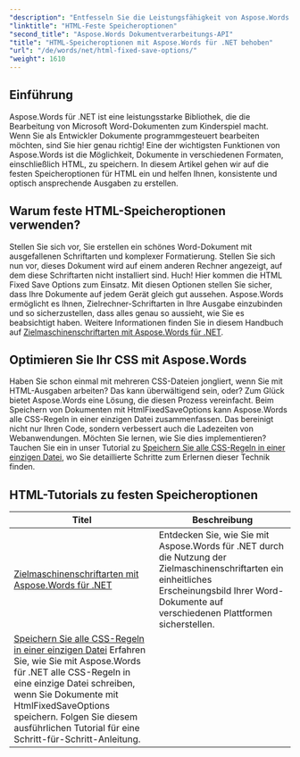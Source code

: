 ```yaml
---
"description": "Entfesseln Sie die Leistungsfähigkeit von Aspose.Words für .NET mit unseren umfassenden Tutorials zu HTML Fixed Save Options. Lernen Sie, Ihren Dokumenten-Workflow zu optimieren."
"linktitle": "HTML-Feste Speicheroptionen"
"second_title": "Aspose.Words Dokumentverarbeitungs-API"
"title": "HTML-Speicheroptionen mit Aspose.Words für .NET behoben"
"url": "/de/words/net/html-fixed-save-options/"
"weight": 1610
---
```


## Einführung

Aspose.Words für .NET ist eine leistungsstarke Bibliothek, die die Bearbeitung von Microsoft Word-Dokumenten zum Kinderspiel macht. Wenn Sie als Entwickler Dokumente programmgesteuert bearbeiten möchten, sind Sie hier genau richtig! Eine der wichtigsten Funktionen von Aspose.Words ist die Möglichkeit, Dokumente in verschiedenen Formaten, einschließlich HTML, zu speichern. In diesem Artikel gehen wir auf die festen Speicheroptionen für HTML ein und helfen Ihnen, konsistente und optisch ansprechende Ausgaben zu erstellen.

## Warum feste HTML-Speicheroptionen verwenden?

Stellen Sie sich vor, Sie erstellen ein schönes Word-Dokument mit ausgefallenen Schriftarten und komplexer Formatierung. Stellen Sie sich nun vor, dieses Dokument wird auf einem anderen Rechner angezeigt, auf dem diese Schriftarten nicht installiert sind. Huch! Hier kommen die HTML Fixed Save Options zum Einsatz. Mit diesen Optionen stellen Sie sicher, dass Ihre Dokumente auf jedem Gerät gleich gut aussehen. Aspose.Words ermöglicht es Ihnen, Zielrechner-Schriftarten in Ihre Ausgabe einzubinden und so sicherzustellen, dass alles genau so aussieht, wie Sie es beabsichtigt haben. Weitere Informationen finden Sie in diesem Handbuch auf [Zielmaschinenschriftarten mit Aspose.Words für .NET](./target-machine-font/).

## Optimieren Sie Ihr CSS mit Aspose.Words

Haben Sie schon einmal mit mehreren CSS-Dateien jongliert, wenn Sie mit HTML-Ausgaben arbeiten? Das kann überwältigend sein, oder? Zum Glück bietet Aspose.Words eine Lösung, die diesen Prozess vereinfacht. Beim Speichern von Dokumenten mit HtmlFixedSaveOptions kann Aspose.Words alle CSS-Regeln in einer einzigen Datei zusammenfassen. Das bereinigt nicht nur Ihren Code, sondern verbessert auch die Ladezeiten von Webanwendungen. Möchten Sie lernen, wie Sie dies implementieren? Tauchen Sie ein in unser Tutorial zu [Speichern Sie alle CSS-Regeln in einer einzigen Datei](./save-all-css-rules-in-single-file/), wo Sie detaillierte Schritte zum Erlernen dieser Technik finden.

 ## HTML-Tutorials zu festen Speicheroptionen
| Titel | Beschreibung |
| --- | --- |
| [Zielmaschinenschriftarten mit Aspose.Words für .NET](./target-machine-font/) | Entdecken Sie, wie Sie mit Aspose.Words für .NET durch die Nutzung der Zielmaschinenschriftarten ein einheitliches Erscheinungsbild Ihrer Word-Dokumente auf verschiedenen Plattformen sicherstellen. |
| [Speichern Sie alle CSS-Regeln in einer einzigen Datei](./save-all-css-rules-in-single-file/) Erfahren Sie, wie Sie mit Aspose.Words für .NET alle CSS-Regeln in eine einzige Datei schreiben, wenn Sie Dokumente mit HtmlFixedSaveOptions speichern. Folgen Sie diesem ausführlichen Tutorial für eine Schritt-für-Schritt-Anleitung. |